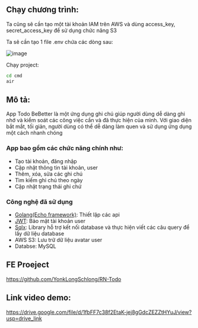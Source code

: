 ## Chạy chương trình:

Ta cũng sẽ cần tạo một tài khoản IAM trên AWS và dùng access_key, secret_access_key để sử dụng chức năng S3

Ta sẽ cần tạo 1 file .env chứa các dòng sau:

![image](https://github.com/user-attachments/assets/d020ebe2-e099-40fc-8f54-0b5144e62e0e)

Chạy project:
```bash
cd cmd 
air
```

## Mô tả:
App Todo BeBetter là một ứng dụng ghi chú giúp người dùng dễ dàng ghi nhớ và kiểm soát các công việc cần và đã thực hiện của mình. Với giao diện bắt mắt, tối giản, người dùng có thể dễ dàng làm quen và sử dụng ứng dụng một cách nhanh chóng

### App bao gồm các chức năng chính như:
- Tạo tài khoản, đăng nhập
- Cập nhật thông tin tài khoản, user
- Thêm, xóa, sửa các ghi chú
- Tìm kiếm ghi chú theo ngày
- Cập nhật trạng thái ghi chứ

### Công nghệ đã sử dụng
- [Golang(Echo framework)](https://echo.labstack.com/): Thiết lập các api
- [JWT](https://jwt.io/): Bảo mật tài khoản user
- [Sqlx](https://github.com/jmoiron/sqlx): Library hỗ trợ kết nối database và thực hiện viết các câu query để lấy dữ liệu database
- AWS S3: Lưu trữ dữ liệu avatar user
- Databse: MySQL

## FE Proeject
https://github.com/YonkLongSchlong/RN-Todo

## Link video demo:
https://drive.google.com/file/d/1fbFF7c38f2EtaK-jej8gGdcZEZZtHYuJ/view?usp=drive_link
  



